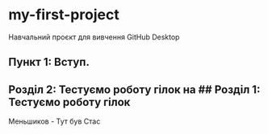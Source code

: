 # my-first-project
Навчальний проєкт для вивчення GitHub Desktop


## Пункт 1: Вступ.

## Розділ 2: Тестуємо роботу гілок на ## Розділ 1: Тестуємо роботу гілок


Меньшиков - Тут був Стас

